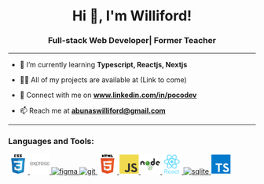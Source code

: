<h1 align="center">Hi 👋, I'm Williford!</h1>
<h3 align="center">Full-stack Web Developer| Former Teacher</h3>
<hr>
<!--<p align="left"> <img src="https://komarev.com/ghpvc/?username=williford-abunas&label=Profile%20views&color=0e75b6&style=flat" alt="williford-abunas" /> </p>

<p align="left"> <a href="https://github.com/ryo-ma/github-profile-trophy"><img src="https://github-profile-trophy.vercel.app/?username=williford-abunas" alt="williford-abunas" /></a> </p>-->

- 🌱 I’m currently learning **Typescript, Reactjs, Nextjs**

- 👨‍💻 All of my projects are available at (Link to come)

- 🤝 Connect with me on **www.linkedin.com/in/pocodev**

- 📫 Reach me at **abunaswilliford@gmail.com**

<hr>


<h3 align="left">Languages and Tools:</h3>
<p align="left"> <a href="https://www.w3schools.com/css/" target="_blank" rel="noreferrer"> <img src="https://raw.githubusercontent.com/devicons/devicon/master/icons/css3/css3-original-wordmark.svg" alt="css3" width="40" height="40"/> </a> <a href="https://expressjs.com" target="_blank" rel="noreferrer"> <img src="https://raw.githubusercontent.com/devicons/devicon/master/icons/express/express-original-wordmark.svg" alt="express" width="40" height="40"/> </a> <a href="https://www.figma.com/" target="_blank" rel="noreferrer"> <img src="https://www.vectorlogo.zone/logos/figma/figma-icon.svg" alt="figma" width="40" height="40"/> </a> <a href="https://git-scm.com/" target="_blank" rel="noreferrer"> <img src="https://www.vectorlogo.zone/logos/git-scm/git-scm-icon.svg" alt="git" width="40" height="40"/> </a> <a href="https://www.w3.org/html/" target="_blank" rel="noreferrer"> <img src="https://raw.githubusercontent.com/devicons/devicon/master/icons/html5/html5-original-wordmark.svg" alt="html5" width="40" height="40"/> </a> <a href="https://developer.mozilla.org/en-US/docs/Web/JavaScript" target="_blank" rel="noreferrer"> <img src="https://raw.githubusercontent.com/devicons/devicon/master/icons/javascript/javascript-original.svg" alt="javascript" width="40" height="40"/> </a> <a href="https://nodejs.org" target="_blank" rel="noreferrer"> <img src="https://raw.githubusercontent.com/devicons/devicon/master/icons/nodejs/nodejs-original-wordmark.svg" alt="nodejs" width="40" height="40"/> </a> <a href="https://reactjs.org/" target="_blank" rel="noreferrer"> <img src="https://raw.githubusercontent.com/devicons/devicon/master/icons/react/react-original-wordmark.svg" alt="react" width="40" height="40"/> </a> <a href="https://www.sqlite.org/" target="_blank" rel="noreferrer"> <img src="https://www.vectorlogo.zone/logos/sqlite/sqlite-icon.svg" alt="sqlite" width="40" height="40"/> </a> <a href="https://www.typescriptlang.org/" target="_blank" rel="noreferrer"> <img src="https://raw.githubusercontent.com/devicons/devicon/master/icons/typescript/typescript-original.svg" alt="typescript" width="40" height="40"/> </a> </p>

<!--<p><img align="left" src="https://github-readme-stats.vercel.app/api/top-langs?username=williford-abunas&show_icons=true&locale=en&layout=compact" alt="williford-abunas" /></p>

<p>&nbsp;<img align="center" src="https://github-readme-stats.vercel.app/api?username=williford-abunas&show_icons=true&locale=en" alt="williford-abunas" /></p>

<p><img align="center" src="https://github-readme-streak-stats.herokuapp.com/?user=williford-abunas&" alt="williford-abunas" /></p>-->

